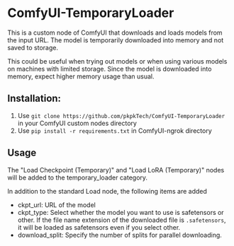 # ComfyUI-TemporaryLoader
This is a custom node of ComfyUI that downloads and loads models from the input URL. The model is temporarily downloaded into memory and not saved to storage.

This could be useful when trying out models or when using various models on machines with limited storage. Since the model is downloaded into memory, expect higher memory usage than usual.

## Installation:
1. Use `git clone https://github.com/pkpkTech/ComfyUI-TemporaryLoader` in your ComfyUI custom nodes directory
1. Use `pip install -r requirements.txt` in ComfyUI-ngrok directory

## Usage
The "Load Checkpoint (Temporary)" and "Load LoRA (Temporary)" nodes will be added to the temporary_loader category.

In addition to the standard Load node, the following items are added
- ckpt_url: URL of the model
- ckpt_type: Select whether the model you want to use is safetensors or other. If the file name extension of the downloaded file is `.safetensors`, it will be loaded as safetensors even if you select other.
- download_split: Specify the number of splits for parallel downloading.

